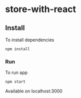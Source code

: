 # store-with-react

## Install

To install dependencies

```shell
npm install
```

### Run

To run app 

```shell
npm start
```

Available on localhost:3000